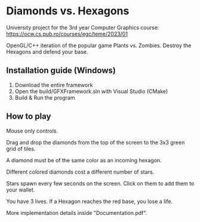 # Diamonds vs. Hexagons

University project for the 3rd year Computer Graphics course: https://ocw.cs.pub.ro/courses/egc/teme/2023/01

OpenGL/C++ iteration of the popular game Plants vs. Zombies. Destroy the Hexagons and defend your base.

## Installation guide (Windows)
1. Download the entire framework
2. Open the build/GFXFramework.sln with Visual Studio (CMake)
3. Build & Run the program

## How to play
Mouse only controls.

Drag and drop the diamonds from the top of the screen to the 3x3 green grid of tiles.

A diamond must be of the same color as an incoming hexagon.

Different colored diamonds cost a different number of stars.

Stars spawn every few seconds on the screen. Click on them to add them to your wallet.

You have 3 lives. If a Hexagon reaches the red base, you lose a life.

More implementation details inside "Documentation.pdf".
